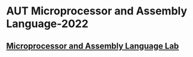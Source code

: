 # AUT Microprocessor and Assembly Language-2022
## [Microprocessor and Assembly Language Lab](https://github.com/arminjalali/microprocessor-2022/tree/main/Lab)
